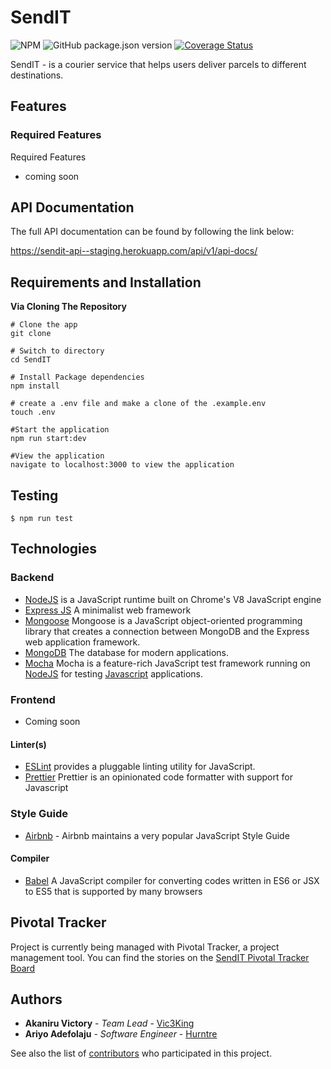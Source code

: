 # SendIT

![NPM](https://img.shields.io/npm/l/express)
![GitHub package.json version](https://img.shields.io/github/package-json/v/hurntre/SendIT)
[![Coverage Status](https://coveralls.io/repos/github/Hurntre/SendIT/badge.svg?branch=master)](https://coveralls.io/github/Hurntre/SendIT?branch=master)

SendIT - is a courier service that helps users deliver parcels to different destinations.

## Features

### Required Features

Required Features

- coming soon

## API Documentation

The full API documentation can be found by following the link below:

https://sendit-api--staging.herokuapp.com/api/v1/api-docs/

## Requirements and Installation

**Via Cloning The Repository**

```
# Clone the app
git clone

# Switch to directory
cd SendIT

# Install Package dependencies
npm install

# create a .env file and make a clone of the .example.env
touch .env

#Start the application
npm run start:dev

#View the application
navigate to localhost:3000 to view the application
```

## Testing

```
$ npm run test
```

## Technologies

### Backend

- [NodeJS](http://nodejs.org/en) is a JavaScript runtime built on Chrome's V8 JavaScript engine
- [Express JS](http://express.com) A minimalist web framework
- [Mongoose](https://mongoosejs.com/docs/guide.html) Mongoose is a JavaScript object-oriented programming library that creates a connection between MongoDB and the Express web application framework.
- [MongoDB](https://www.mongodb.com/) The database for modern applications.
- [Mocha](https://mochajs.org/) Mocha is a feature-rich JavaScript test framework running on [NodeJS](nodejs.org/en) for testing [Javascript](javascript.com) applications.

### Frontend

- Coming soon

#### Linter(s)

- [ESLint](eslint.org) provides a pluggable linting utility for JavaScript.
- [Prettier](https://prettier.io) Prettier is an opinionated code formatter with support for Javascript

### Style Guide

- [Airbnb](https://github.com/airbnb/javascript) - Airbnb maintains a very popular JavaScript Style Guide

#### Compiler

- [Babel](https://babeljs.io/) A JavaScript compiler for converting codes written in ES6 or JSX to ES5 that is supported by many browsers

## Pivotal Tracker

Project is currently being managed with Pivotal Tracker, a project management tool. You can find the stories on the [SendIT Pivotal Tracker Board](https://www.pivotaltracker.com/n/projects/2401430)

## Authors

- **Akaniru Victory** - _Team Lead_ - [Vic3King](https://github.com/vic3king)
- **Ariyo Adefolaju** - _Software Engineer_ - [Hurntre](https://github.com/hurntre)

See also the list of [contributors](https://github.com/Hurntre/SendIT/graphs/contributors) who participated in this project.
